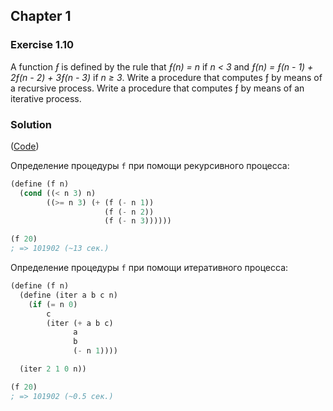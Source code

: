 ## Chapter 1

### Exercise 1.10

A function _ƒ_ is defined by the rule that _ƒ(n) = n_ if _n < 3_ and _ƒ(n) = ƒ(n - 1) + 2ƒ(n - 2) + 3ƒ(n - 3)_ if _n ≥ 3_. Write a procedure that computes ƒ by means of a recursive process. Write a procedure that computes ƒ by means of an iterative process.

### Solution

([Code](../../src/Chapter%201/Exercise%201.11.scm))

Определение процедуры `f` при помощи рекурсивного процесса:

```scheme
(define (f n)
  (cond ((< n 3) n)
        ((>= n 3) (+ (f (- n 1))
                     (f (- n 2))
                     (f (- n 3))))))

(f 20)
; => 101902 (~13 сек.)
```
Определение процедуры `f` при помощи итеративного процесса:

```scheme
(define (f n)
  (define (iter a b c n)
    (if (= n 0)
        c
        (iter (+ a b c)
              a
              b
              (- n 1))))

  (iter 2 1 0 n))

(f 20)
; => 101902 (~0.5 сек.)
```

